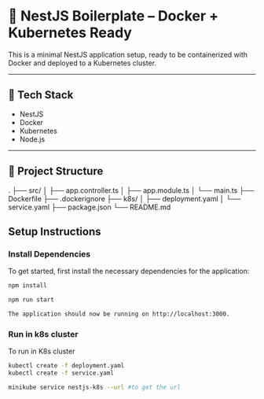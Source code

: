 # 🚀 NestJS Boilerplate – Docker + Kubernetes Ready

This is a minimal NestJS application setup, ready to be containerized with Docker and deployed to a Kubernetes cluster.

---

## 🧱 Tech Stack

- NestJS
- Docker
- Kubernetes
- Node.js

---

## 📁 Project Structure

. ├── src/ │ ├── app.controller.ts │ ├── app.module.ts │ └── main.ts ├── Dockerfile ├── .dockerignore ├── k8s/ │ ├── deployment.yaml │ └── service.yaml ├── package.json └── README.md


## Setup Instructions

### Install Dependencies

To get started, first install the necessary dependencies for the application:

```bash
npm install

npm run start

The application should now be running on http://localhost:3000.
```


### Run in k8s cluster

To run in K8s cluster


```bash
kubectl create -f deployment.yaml
kubectl create -f service.yaml

minikube service nestjs-k8s --url #to get the url
